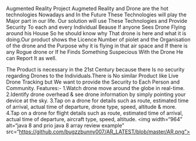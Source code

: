 Augmented Reality Project
Augmeted Reality and Drone are the hot technologies Nowadays and In the Future These Technologies will play the  Major part in our life. Our solution will use These Technologies and Provide Security To each and every Individual Beause If anyone Sees Drone Flying around his House So he should know why That drone is here and what it is  doing.Our product shows the Licence Number of piolet and the Organisation of the drone and the Purpose why it is flying in that air space and If there is any Rogue drone or If he Finds Something Suspecious With the Drone He can Report It as well.

The Product is necessary in the 21st Century because there Is no security regarding Drones to the Individuals.There is No similar Product like Live Drone Tracking but We want to provide the Security to Each Person and Community.
Features:-
1.Watch drone move around the globe in real-time.
2.Identify drone overhead & see drone information by simply pointing your device at the sky.
3.Tap on a drone for details such as route, estimated time of arrival, actual time of departure, drone type, speed, altitude & more.
4.Tap on a drone for flight details such as route, estimated time of arrival, actual time of departure, aircraft type, speed, altitude.
<img width=“964” alt=“java 8 and prio java 8  array review example” src=“https://github.com/bugzzbunny007/AR_LATEST/blob/master/AR.png”>
